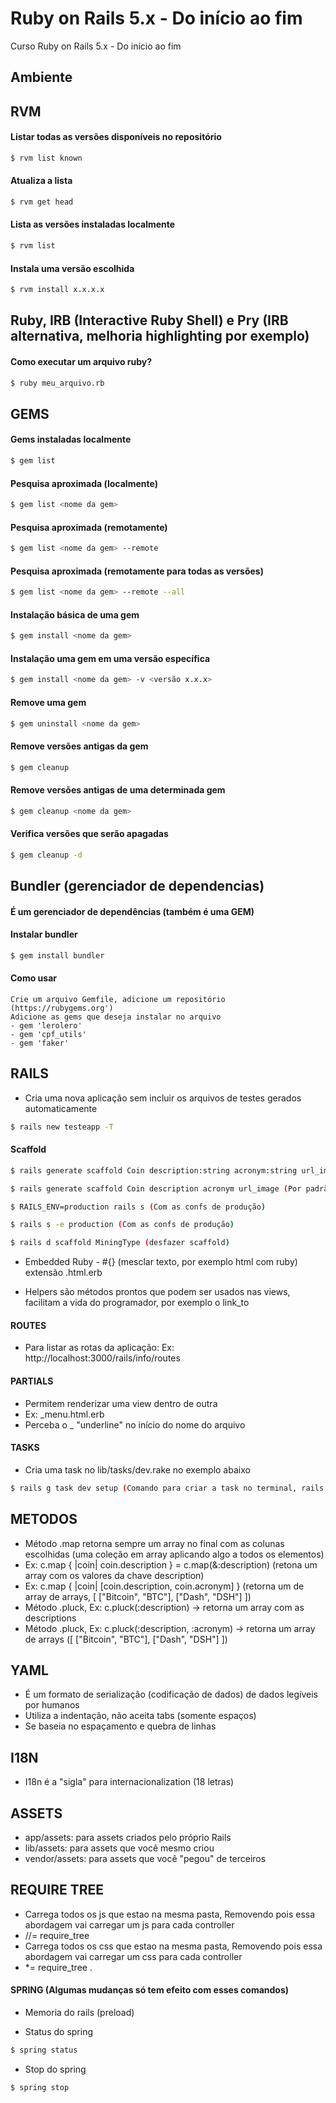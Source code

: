 # Ruby on Rails 5.x - Do início ao fim

Curso Ruby on Rails 5.x - Do início ao fim

## Ambiente


## RVM

#### Listar todas as versões disponíveis no repositório

```sh
$ rvm list known
```

#### Atualiza a lista

```sh
$ rvm get head
```

#### Lista as versões instaladas localmente

```sh
$ rvm list
```

#### Instala uma versão escolhida

```sh
$ rvm install x.x.x.x
```

## Ruby, IRB (Interactive Ruby Shell) e Pry (IRB alternativa, melhoria highlighting por exemplo)

#### Como executar um arquivo ruby?

```sh
$ ruby meu_arquivo.rb
```

## GEMS

#### Gems instaladas localmente

```sh
$ gem list
```

#### Pesquisa aproximada (localmente)

```sh
$ gem list <nome da gem>
```

#### Pesquisa aproximada (remotamente)

```sh
$ gem list <nome da gem> --remote
```

#### Pesquisa aproximada (remotamente para todas as versões)

```sh
$ gem list <nome da gem> --remote --all
```

#### Instalação básica de uma gem

```sh
$ gem install <nome da gem>
```

#### Instalação uma gem em uma versão específica

```sh
$ gem install <nome da gem> -v <versão x.x.x>
```

#### Remove uma gem

```sh
$ gem uninstall <nome da gem>
```

#### Remove versões antigas da gem

```sh
$ gem cleanup
```

#### Remove versões antigas de uma determinada gem

```sh
$ gem cleanup <nome da gem>
```

#### Verifica versões que serão apagadas

```sh
$ gem cleanup -d
```

## Bundler (gerenciador de dependencias)

#### É um gerenciador de dependências (também é uma GEM)

#### Instalar bundler

```sh
$ gem install bundler
```

#### Como usar
```
Crie um arquivo Gemfile, adicione um repositório (https://rubygems.org')
Adicione as gems que deseja instalar no arquivo
- gem 'lerolero'
- gem 'cpf_utils'
- gem 'faker'
```

## RAILS

* Cria uma nova aplicação sem incluir os arquivos de testes gerados automaticamente
```sh
$ rails new testeapp -T
```

#### Scaffold

```sh
$ rails generate scaffold Coin description:string acronym:string url_image:string
```

```sh
$ rails generate scaffold Coin description acronym url_image (Por padrão o tipo string)
```

```sh
$ RAILS_ENV=production rails s (Com as confs de produção)
```

```sh
$ rails s -e production (Com as confs de produção)
```

```sh
$ rails d scaffold MiningType (desfazer scaffold)
```

* Embedded Ruby - #{} (mesclar texto, por exemplo html com ruby) extensão .html.erb

* Helpers são métodos prontos que podem ser usados nas views, facilitam a vida do programador, por exemplo o link_to

#### ROUTES

* Para listar as rotas da aplicação: Ex: http://localhost:3000/rails/info/routes

#### PARTIALS

* Permitem renderizar uma view dentro de outra
* Ex: _menu.html.erb
* Perceba o _ "underline" no início do nome do arquivo

#### TASKS

* Cria uma task no lib/tasks/dev.rake no exemplo abaixo
```sh
$ rails g task dev setup (Comando para criar a task no terminal, rails dev:setup)
```

## METODOS

* Método .map retorna sempre um array no final com as colunas escolhidas (uma coleção em array aplicando algo a todos os elementos)
* Ex: c.map { |coin| coin.description } = c.map(&:description) (retona um array com os valores da chave description)
* Ex: c.map { |coin| [coin.description, coin.acronym] }  (retorna um de array de arrays, [ ["Bitcoin", "BTC"], ["Dash", "DSH"] ])
* Método .pluck, Ex: c.pluck(:description) -> retorna um array com as descriptions
* Método .pluck, Ex: c.pluck(:description, :acronym) -> retorna um array de arrays ([ ["Bitcoin", "BTC"], ["Dash", "DSH"] ])

## YAML
 
* É um formato de serialização (codificação de dados) de dados legíveis por humanos
* Utiliza a indentação, não aceita tabs (somente espaços)
* Se baseia no espaçamento e quebra de linhas

## I18N

* I18n é a "sigla" para internacionalization (18 letras)

## ASSETS

* app/assets: para assets criados pelo próprio Rails
* lib/assets: para assets que você mesmo criou
* vendor/assets: para assets que você "pegou" de terceiros

## REQUIRE TREE

* Carrega todos os js que estao na mesma pasta, Removendo pois essa abordagem vai carregar um js para cada controller 
* //= require_tree 
* Carrega todos os css que estao na mesma pasta, Removendo pois essa abordagem vai carregar um css para cada controller 
* *= require_tree .

#### SPRING (Algumas mudanças só tem efeito com esses comandos)

* Memoria do rails (preload)

* Status do spring
```sh
$ spring status
```

* Stop do spring
```sh
$ spring stop
```